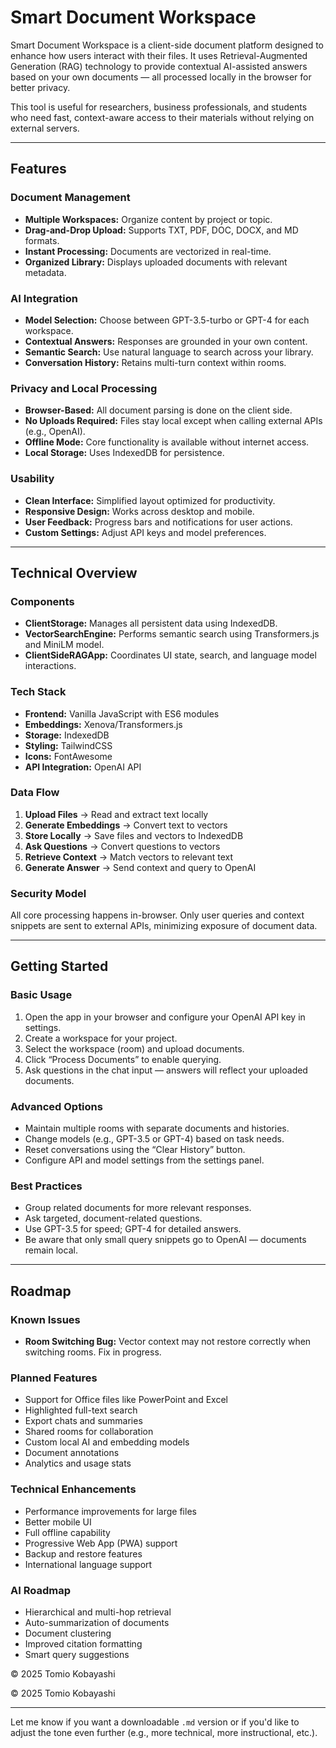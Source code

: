 # Smart Document Workspace

Smart Document Workspace is a client-side document platform designed to enhance how users interact with their files. It uses Retrieval-Augmented Generation (RAG) technology to provide contextual AI-assisted answers based on your own documents — all processed locally in the browser for better privacy.

This tool is useful for researchers, business professionals, and students who need fast, context-aware access to their materials without relying on external servers.

---

## Features

### Document Management

* **Multiple Workspaces:** Organize content by project or topic.
* **Drag-and-Drop Upload:** Supports TXT, PDF, DOC, DOCX, and MD formats.
* **Instant Processing:** Documents are vectorized in real-time.
* **Organized Library:** Displays uploaded documents with relevant metadata.

### AI Integration

* **Model Selection:** Choose between GPT-3.5-turbo or GPT-4 for each workspace.
* **Contextual Answers:** Responses are grounded in your own content.
* **Semantic Search:** Use natural language to search across your library.
* **Conversation History:** Retains multi-turn context within rooms.

### Privacy and Local Processing

* **Browser-Based:** All document parsing is done on the client side.
* **No Uploads Required:** Files stay local except when calling external APIs (e.g., OpenAI).
* **Offline Mode:** Core functionality is available without internet access.
* **Local Storage:** Uses IndexedDB for persistence.

### Usability

* **Clean Interface:** Simplified layout optimized for productivity.
* **Responsive Design:** Works across desktop and mobile.
* **User Feedback:** Progress bars and notifications for user actions.
* **Custom Settings:** Adjust API keys and model preferences.

---

## Technical Overview

### Components

* **ClientStorage:** Manages all persistent data using IndexedDB.
* **VectorSearchEngine:** Performs semantic search using Transformers.js and MiniLM model.
* **ClientSideRAGApp:** Coordinates UI state, search, and language model interactions.

### Tech Stack

* **Frontend:** Vanilla JavaScript with ES6 modules
* **Embeddings:** Xenova/Transformers.js
* **Storage:** IndexedDB
* **Styling:** TailwindCSS
* **Icons:** FontAwesome
* **API Integration:** OpenAI API

### Data Flow

1. **Upload Files** → Read and extract text locally
2. **Generate Embeddings** → Convert text to vectors
3. **Store Locally** → Save files and vectors to IndexedDB
4. **Ask Questions** → Convert questions to vectors
5. **Retrieve Context** → Match vectors to relevant text
6. **Generate Answer** → Send context and query to OpenAI

### Security Model

All core processing happens in-browser. Only user queries and context snippets are sent to external APIs, minimizing exposure of document data.

---

## Getting Started

### Basic Usage

1. Open the app in your browser and configure your OpenAI API key in settings.
2. Create a workspace for your project.
3. Select the workspace (room) and upload documents.
4. Click “Process Documents” to enable querying.
5. Ask questions in the chat input — answers will reflect your uploaded documents.

### Advanced Options

* Maintain multiple rooms with separate documents and histories.
* Change models (e.g., GPT-3.5 or GPT-4) based on task needs.
* Reset conversations using the “Clear History” button.
* Configure API and model settings from the settings panel.

### Best Practices

* Group related documents for more relevant responses.
* Ask targeted, document-related questions.
* Use GPT-3.5 for speed; GPT-4 for detailed answers.
* Be aware that only small query snippets go to OpenAI — documents remain local.

---

## Roadmap

### Known Issues

* **Room Switching Bug:** Vector context may not restore correctly when switching rooms. Fix in progress.

### Planned Features

* Support for Office files like PowerPoint and Excel
* Highlighted full-text search
* Export chats and summaries
* Shared rooms for collaboration
* Custom local AI and embedding models
* Document annotations
* Analytics and usage stats

### Technical Enhancements

* Performance improvements for large files
* Better mobile UI
* Full offline capability
* Progressive Web App (PWA) support
* Backup and restore features
* International language support

### AI Roadmap

* Hierarchical and multi-hop retrieval
* Auto-summarization of documents
* Document clustering
* Improved citation formatting
* Smart query suggestions

© 2025 Tomio Kobayashi

© 2025 Tomio Kobayashi

---

Let me know if you want a downloadable `.md` version or if you'd like to adjust the tone even further (e.g., more technical, more instructional, etc.).
